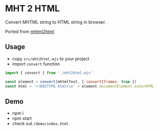 # MHT 2 HTML

Convert MHTML string to HTML string in browser.

Ported from [mhtml2html](https://github.com/msindwan/mhtml2html)

## Usage

-   copy `src/mht2html.mjs` to your project
-   import `convert` function

```javascript
import { convert } from './mht2html.mjs'

const element = convert(mhtmlText, { convertIframes: true })
const html = '<!DOCTYPE html>\n' + element.documentElement.outerHTML
```

## Demo

-   npm i
-   npm start
-   check out `/demo/index.html`
